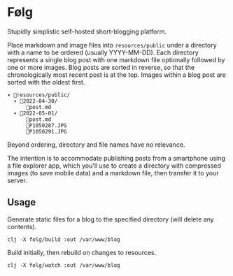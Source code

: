 # Følg

Stupidly simplistic self-hosted short-blogging platform.

Place markdown and image files into `resources/public` under a directory with a name to be ordered (usually YYYY-MM-DD). Each directory represents a single blog post with one markdown file optionally followed by one or more images. Blog posts are sorted in reverse, so that the chronologically most recent post is at the top. Images within a blog post are sorted with the oldest first.

```
▾ resources/public/
  ▾ 2022-04-30/
      post.md
  ▾ 2022-05-01/
      post.md
      P1050287.JPG
      P1050291.JPG
```

Beyond ordering, directory and file names have no relevance.


The intention is to accommodate publishing posts from a smartphone using a file explorer app, which you'll use to create a directory with compressed images (to save mobile data) and a markdown file, then transfer it to your server.

## Usage

Generate static files for a blog to the specified directory (will delete any contents).

```
clj -X folg/build :out /var/www/blog
```

Build initially, then rebuild on changes to resources.

```
clj -X folg/watch :out /var/www/blog
```
